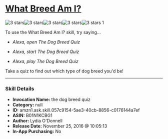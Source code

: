 # [What Breed Am I?](http://alexa.amazon.com/#skills/amzn1.ask.skill.057c9154-5ae3-40cb-8856-c0176144a7ef)
![3 stars](../../images/ic_star_black_18dp_1x.png)![3 stars](../../images/ic_star_black_18dp_1x.png)![3 stars](../../images/ic_star_black_18dp_1x.png)![3 stars](../../images/ic_star_border_black_18dp_1x.png)![3 stars](../../images/ic_star_border_black_18dp_1x.png) 1

To use the What Breed Am I? skill, try saying...

* *Alexa, open The Dog Breed Quiz*

* *Alexa, start The Dog Breed Quiz*

* *Alexa, play The Dog Breed Quiz*

Take a quiz to find out which type of dog breed you'd be!

***

### Skill Details

* **Invocation Name:** the dog breed quiz
* **Category:** null
* **ID:** amzn1.ask.skill.057c9154-5ae3-40cb-8856-c0176144a7ef
* **ASIN:** B01N1KCBG1
* **Author:** Lydia O'Donnell
* **Release Date:** November 25, 2016 @ 10:05:13
* **In-App Purchasing:** No
